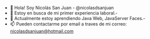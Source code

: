- 👋 Hola! Soy Nicolás San Juan - @nicolasdsanjuan
- 👀 Estoy en busca de mi primer experiencia laboral.-
- 🌱 Actualmente estoy aprendiendo Java Web, JavaServer Faces.-
- 📫 Pueden contactarme por email a traves de mi correo: nicolasdsanjuan@hotmail.com
